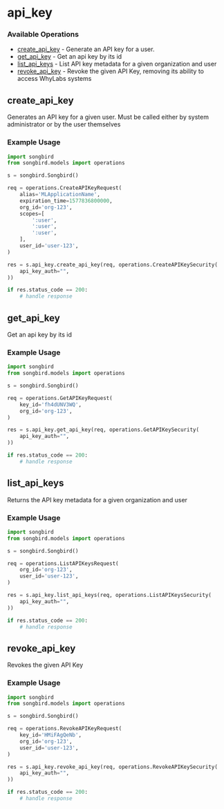 # api_key

### Available Operations

* [create_api_key](#create_api_key) - Generate an API key for a user.
* [get_api_key](#get_api_key) - Get an api key by its id
* [list_api_keys](#list_api_keys) - List API key metadata for a given organization and user
* [revoke_api_key](#revoke_api_key) - Revoke the given API Key, removing its ability to access WhyLabs systems

## create_api_key

Generates an API key for a given user. Must be called either by system administrator or by the user themselves

### Example Usage

```python
import songbird
from songbird.models import operations

s = songbird.Songbird()

req = operations.CreateAPIKeyRequest(
    alias='MLApplicationName',
    expiration_time=1577836800000,
    org_id='org-123',
    scopes=[
        ':user',
        ':user',
        ':user',
    ],
    user_id='user-123',
)

res = s.api_key.create_api_key(req, operations.CreateAPIKeySecurity(
    api_key_auth="",
))

if res.status_code == 200:
    # handle response
```

## get_api_key

Get an api key by its id

### Example Usage

```python
import songbird
from songbird.models import operations

s = songbird.Songbird()

req = operations.GetAPIKeyRequest(
    key_id='fh4dUNV3WQ',
    org_id='org-123',
)

res = s.api_key.get_api_key(req, operations.GetAPIKeySecurity(
    api_key_auth="",
))

if res.status_code == 200:
    # handle response
```

## list_api_keys

Returns the API key metadata for a given organization and user

### Example Usage

```python
import songbird
from songbird.models import operations

s = songbird.Songbird()

req = operations.ListAPIKeysRequest(
    org_id='org-123',
    user_id='user-123',
)

res = s.api_key.list_api_keys(req, operations.ListAPIKeysSecurity(
    api_key_auth="",
))

if res.status_code == 200:
    # handle response
```

## revoke_api_key

Revokes the given API Key

### Example Usage

```python
import songbird
from songbird.models import operations

s = songbird.Songbird()

req = operations.RevokeAPIKeyRequest(
    key_id='HMiFAgQeNb',
    org_id='org-123',
    user_id='user-123',
)

res = s.api_key.revoke_api_key(req, operations.RevokeAPIKeySecurity(
    api_key_auth="",
))

if res.status_code == 200:
    # handle response
```
